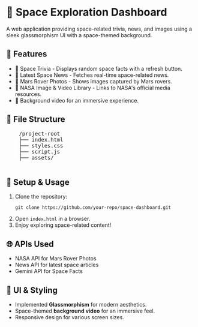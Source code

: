 <h1>🚀 Space Exploration Dashboard</h1>
<p>A web application providing space-related trivia, news, and images using a sleek glassmorphism UI with a space-themed background.</p>
  <h2>📜 Features</h2>
    <ul>
        <li>🌌 Space Trivia - Displays random space facts with a refresh button.</li>
        <li>📰 Latest Space News - Fetches real-time space-related news.</li>
        <li>📸 Mars Rover Photos - Shows images captured by Mars rovers.</li>
        <li>🔭 NASA Image & Video Library - Links to NASA's official media resources.</li>
        <li>🎥 Background video for an immersive experience.</li>
    </ul>
    
  <h2>📂 File Structure</h2>
    <pre>
    /project-root
    ├── index.html      <!-- Main HTML file -->
    ├── styles.css      <!-- CSS for styling -->
    ├── script.js       <!-- JavaScript for fetching API data -->
    ├── assets/         <!-- Folder for additional images or media -->
    </pre>
    
  <h2>🔧 Setup & Usage</h2>
  <ol>
        <li>Clone the repository:</li>
        <pre><code>git clone https://github.com/your-repo/space-dashboard.git</code></pre>
        <li>Open <code>index.html</code> in a browser.</li>
        <li>Enjoy exploring space-related content!</li>
  </ol>
    
  <h2>🌐 APIs Used</h2>
    <ul>
        <li>NASA API for Mars Rover Photos</li>
        <li>News API for latest space articles</li>
        <li>Gemini API for Space Facts</li>
  </ul>
    
  <h2>🎨 UI & Styling</h2>
  <ul>
        <li>Implemented <strong>Glassmorphism</strong> for modern aesthetics.</li>
        <li>Space-themed <strong>background video</strong> for an immersive feel.</li>
        <li>Responsive design for various screen sizes.</li>
  </ul>
    
 
